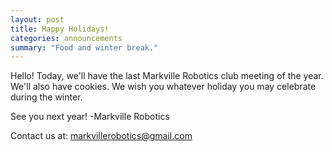 ```yaml
---
layout: post
title: Happy Holidays!
categories: announcements
summary: "Food and winter break."
---
```

Hello! Today, we'll have the last Markville Robotics club meeting of the year. We'll also have cookies. 
We wish you whatever holiday you may celebrate during the winter.

See you next year!
-Markville Robotics

Contact us at: [markvillerobotics@gmail.com]({markvillerobotics@gmail.com})
